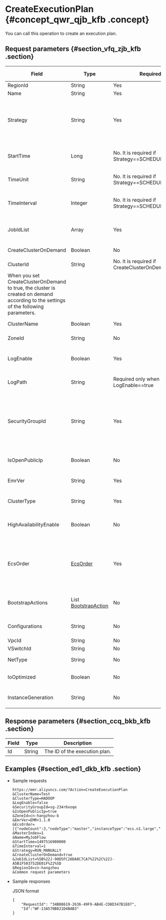 # CreateExecutionPlan {#concept_qwr_qjb_kfb .concept}

You can call this operation to create an execution plan.

## Request parameters {#section_vfq_zjb_kfb .section}

|Field|Type|Required|Default value|Description|
|-----|----|--------|-------------|-----------|
|RegionId|String|Yes|None|The ID of the region.|
|Name|String|Yes|None|The name of the execution plan.|
|Strategy|String|Yes|None|The running policy of the execution plan. RUN\_MANUALLY: Manual execution. Run the execution plan only when triggered by users. SCHEDULE: Periodic scheduling. Run the execution plan on the set interval.|
|StartTime|Long|No. It is required if Strategy==SCHEDULE.|None|The start time of the periodic scheduling. Unit: millisecond. The format is TIMESTAMP \(UTC\). For example, 1497516900000.|
|TimeUnit|String|No. It is required if Strategy==SCHEDULE.|None|The time interval for periodic scheduling: DAY: The unit is the day. HOUR: The unit is the hour.|
|TimeInterval|Integer|No. It is required if Strategy==SCHEDULE.|None|The time interval. If the unit is the day, set the value to 1. If the unit is the hour, set the value to a number in the range from 1 to 23.|
|JobIdList|Array|Yes|None|The array of the job IDs. For example, \[“J-90D5FC26DA8C7CA7”,”J-A5B1F503752DE01F”\].|
|CreateClusterOnDemand|Boolean|No|false|Specifies whether to create a cluster on demand dynamically.|
|ClusterId|String|No. It is required if CreateClusterOnDemand=false.|None|The ID of the existing cluster.|
|When you set CreateClusterOnDemand to true, the cluster is created on demand according to the settings of the following parameters.| | | | |
|ClusterName|Boolean|Yes|None|The name of the newly created cluster.|
|ZoneId|String|No|None|The zone location ID. For example, cn-hangzhou-b.|
|LogEnable|Boolean|Yes|None|Specifies whether to enable storing logs. Before using this function, make sure you have activated [OSS](https://www.alibabacloud.com/product/oss/).|
|LogPath|String |Required only when LogEnable==true|None|The location of the log that is stored in OSS. The format is: oss://bucketname/dir|
|SecurityGroupId|String|Yes|None|The ID of a security group. You can create a security group in the ECS console and use it. Note: If you are using an existing security group, the default security group policy is applied to this security group: Only port 22 is open at the inbound and all ports are open at the outbound.|
|IsOpenPublicIp|Boolean|No|true|Specifies whether to enable the public network IP address. The default bandwidth is 8 MB.|
|EmrVer|String|Yes|None|The product version of E-MapReduce. For example, EMR 1.0.0 and EMR 1.1.0.|
|ClusterType|String|Yes| |The type of the cluster. Hadoop is supported. Hbase is not supported.|
|HighAvailabilityEnable|Boolean|No|false|Specifies whether to enable high availability. If it is enabled, a minimum of two master nodes is required.|
|EcsOrder|[EcsOrder](EN-US_TP_18030.dita#concept_x1c_csb_kfb)|Yes|None|The machine information of ECS instances contained by the cluster. The format is JSON. For example, \[\{"nodeCount":3, "nodeType":"MASTER", "instanceType":"ecs.n1.large", "diskType":"CLOUD\_EFFICIENCY", "diskCapacity":80,diskCount":1\}\]|
|BootstrapActions|List [BootstrapAction](EN-US_TP_18031.dita#concept_v4l_ksb_kfb)|No|None|The lists of bootstrap actions. The maximum number is 16. If the maximum is exceeded, only the first 16 lists are retained.|
|Configurations|String|No|None|The OSS file path. For the contents of this file, see the user manual.|
|VpcId|String|No|None|The VPC ID.|
|VSwitchId|String|No|None|The ID of VSwitch.|
|NetType|String|No|classic|Valid values: classic and vpc. Default value: classic.|
|IoOptimized|Boolean|No|true|Specifies whether to enable IO optimization. The default value is true.|
|InstanceGeneration|String|No|None|The generation of the ECS instance. Set the value to ecs-1 or ecs-2.|

## Response parameters {#section_ccq_bkb_kfb .section}

|Field|Type|Description|
|-----|----|-----------|
|Id|String |The ID of the execution plan.|

## Examples {#section_ed1_dkb_kfb .section}

-   Sample requests

    ```
    https://emr.aliyuncs.com/?Action=CreateExecutionPlan
    &ClusterName=Test
    &ClusterType=HADOOP
    &LogEnable=false
    &SecurityGroupId=sg-234r6xoqe
    &IsOpenPublicIp=true
    &ZoneId=cn-hangzhou-b
    &EmrVer=EMR+1.1.0
    &EcsOrder=[{"nodeCount":3,"nodeType":"master","instanceType":"ecs.n1.large","diskType":"CLOUD_EFFICIENCY","diskCapacity":80}]
    &MasterIndex=1
    &Name=MyJobFlow
    &StartTime=1497516900000
    &TimeInterval=1
    &Strategy=RUN_MANUALLY
    &CreateClusterOnDemand=true
    &JobIdList=%5B%22J-90D5FC26DA8C7CA7%22%2C%22J-A5B1F503752DE01F%22%5D
    &RegionId=cn-hangzhou
    &Common request parameters
    ```

-   Sample responses

    JSON format

    ```
    {
        "RequestId": "34B08619-2636-49F9-AB4E-CD8D347B1E07",
        "Id":"WF-13A570B821D4BAB3"
    }
    ```


